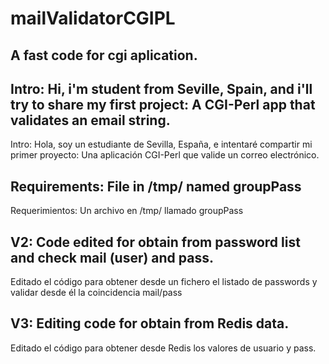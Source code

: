 # mailValidatorCGIPL
A fast code for cgi aplication.
--------------------------------
Intro: Hi, i'm student from Seville, Spain, and i'll try to share my first project: A CGI-Perl app that validates an email string.
--------------------------------
Intro: Hola, soy un estudiante de Sevilla, España, e intentaré compartir mi primer proyecto: Una aplicación CGI-Perl que valide un correo electrónico.

Requirements: File in /tmp/ named groupPass
--------------------------------
Requerimientos: Un archivo en /tmp/ llamado groupPass

V2:
Code edited for obtain from password list and check mail (user) and pass.
--------------------------------
Editado el código para obtener desde un fichero el listado de passwords y validar desde él la coincidencia mail/pass

V3:
Editing code for obtain from Redis data.
--------------------------------
Editado el código para obtener desde Redis los valores de usuario y pass.

